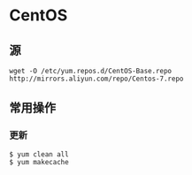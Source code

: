 # CentOS

## 源

    wget -O /etc/yum.repos.d/CentOS-Base.repo http://mirrors.aliyun.com/repo/Centos-7.repo
    
## 常用操作   

### 更新

    $ yum clean all
    $ yum makecache
    
###  